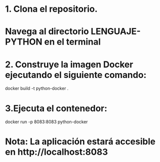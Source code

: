 
# 1. Clona el repositorio.

# Navega al directorio LENGUAJE-PYTHON en el terminal

# 2. Construye la imagen Docker ejecutando el siguiente comando:

docker build -t python-docker .


# 3.Ejecuta el contenedor:

docker run -p 8083:8083 python-docker

# Nota: La aplicación estará accesible en http://localhost:8083


